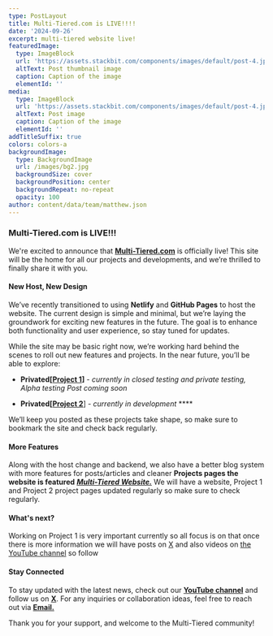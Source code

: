 ```yaml
---
type: PostLayout
title: Multi-Tiered.com is LIVE!!!!
date: '2024-09-26'
excerpt: multi-tiered website live!
featuredImage:
  type: ImageBlock
  url: 'https://assets.stackbit.com/components/images/default/post-4.jpeg'
  altText: Post thumbnail image
  caption: Caption of the image
  elementId: ''
media:
  type: ImageBlock
  url: 'https://assets.stackbit.com/components/images/default/post-4.jpeg'
  altText: Post image
  caption: Caption of the image
  elementId: ''
addTitleSuffix: true
colors: colors-a
backgroundImage:
  type: BackgroundImage
  url: /images/bg2.jpg
  backgroundSize: cover
  backgroundPosition: center
  backgroundRepeat: no-repeat
  opacity: 100
author: content/data/team/matthew.json
---
```

### **Multi-Tiered.com is LIVE!!!**

We're excited to announce that [**Multi-Tiered.com**](Multi-Tiered.com) is officially live! This site will be the home for all our projects and developments, and we’re thrilled to finally share it with you.

#### New Host, New Design

We’ve recently transitioned to using **Netlify** and **GitHub Pages** to host the website. The current design is simple and minimal, but we’re laying the groundwork for exciting new features in the future. The goal is to enhance both functionality and user experience, so stay tuned for updates.

While the site may be basic right now, we’re working hard behind the scenes to roll out new features and projects. In the near future, you’ll be able to explore:

*   **Privated\[**[**Project 1**](https://multi-tiered.com/projects/project-two/)**]** *- currently in closed testing and private testing, Alpha testing Post coming soon*

*   **Privated\[**[**Project 2**](https://multi-tiered.com/projects/project-three/)] - *currently in development* ****


We’ll keep you posted as these projects take shape, so make sure to bookmark the site and check back regularly.

#### **More Features**

Along with the host change and backend, we also have a better blog system with more features for posts/articles and cleaner **Projects pages the website is featured** [***Multi-Tiered Website.***](https://multi-tiered.com/projects/project-one/) We will have a website, Project 1 and Project 2 project pages updated regularly so make sure to check regularly.

#### **What's next?** 

Working on Project 1 is very important currently so all focus is on that once there is more information we will have posts on [X](https://x.com/multi_tiered) and also videos on [the YouTube channel](https://www.youtube.com/@Multi-Tiered) so follow

#### Stay Connected

To stay updated with the latest news, check out our [**YouTube channel**](https://www.youtube.com/@Multi-Tiered) and follow us on [**X**](https://x.com/multi_tiered). For any inquiries or collaboration ideas, feel free to reach out via [**Email.**](multi-tiered@protonmail.com)

Thank you for your support, and welcome to the Multi-Tiered community!
